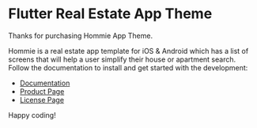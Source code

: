 # Flutter Real Estate App Theme

Thanks for purchasing Hommie App Theme.

Hommie is a real estate app template for iOS & Android which has a list of screens that will help a user simplify their house or apartment search.
Follow the documentation to install and get started with the development:

-   [Documentation](https://emrade.gitbook.io/hommie/)
-   [Product Page](https://fluttermarket.com/view/flutter-real-estate-app-theme)
-	[License Page](https://fluttermarket.com/licenses)

Happy coding!
